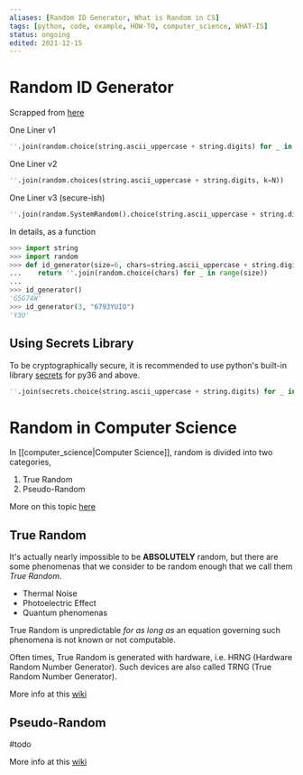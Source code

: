 ```yaml
---
aliases: [Random ID Generator, What is Random in CS]
tags: [python, code, example, HOW-TO, computer_science, WHAT-IS]
status: ongoing
edited: 2021-12-15
---
```


# Random ID Generator
Scrapped from [here](https://stackoverflow.com/a/2257449/10570582)

One Liner v1
```python
''.join(random.choice(string.ascii_uppercase + string.digits) for _ in range(N))
```

One Liner v2
```python
''.join(random.choices(string.ascii_uppercase + string.digits, k=N))
```

One Liner v3 (secure-ish)
```python
''.join(random.SystemRandom().choice(string.ascii_uppercase + string.digits) for _ in range(N))
```

In details, as a function
```python
>>> import string
>>> import random
>>> def id_generator(size=6, chars=string.ascii_uppercase + string.digits):
...    return ''.join(random.choice(chars) for _ in range(size))
...
>>> id_generator()
'G5G74W'
>>> id_generator(3, "6793YUIO")
'Y3U'
```

## Using Secrets Library
To be cryptographically secure, it is recommended to use python's built-in library [secrets](https://docs.python.org/3/library/secrets.html) for py36 and above.

```python
''.join(secrets.choice(string.ascii_uppercase + string.digits) for _ in range(N))
```


# Random in Computer Science
In [[computer_science|Computer Science]], random is divided into two categories,
1. True Random
2. Pseudo-Random

More on this topic [here](https://en.wikipedia.org/wiki/Random_number_generation)

## True Random
It's actually nearly impossible to be __ABSOLUTELY__ random, but there are some phenomenas that we consider to be random enough that we call them _True Random_.
- Thermal Noise
- Photoelectric Effect
- Quantum phenomenas

True Random is unpredictable _for as long as_ an equation governing such phenomena is not known or not computable.

Often times, True Random is generated with hardware, i.e. HRNG (Hardware Random Number Generator). Such devices are also called TRNG (True Random Number Generator).

More info at this [wiki](https://en.wikipedia.org/wiki/Hardware_random_number_generator)

## Pseudo-Random
#todo 


More info at this [wiki](https://en.wikipedia.org/wiki/Pseudorandom_number_generator)